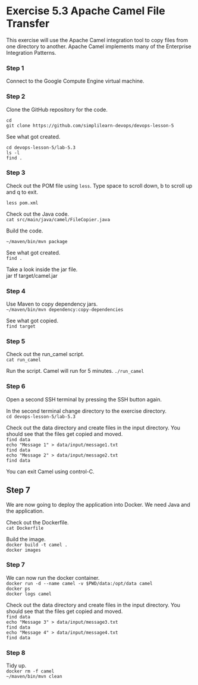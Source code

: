 # Exercise 5.3 Apache Camel File Transfer

This exercise will use the Apache Camel integration tool to copy files
from one directory to another. Apache Camel implements many of the
Enterprise Integration Patterns.

### Step 1

Connect to the Google Compute Engine virtual machine.

### Step 2

Clone the GitHub repository for the code.

`cd`  
`git clone https://github.com/simplilearn-devops/devops-lesson-5`  

See what got created.

`cd devops-lesson-5/lab-5.3`  
`ls -l `  
`find .`  

### Step 3

Check out the POM file using `less`. Type space to scroll down, b to scroll up and q to exit.

`less pom.xml`  

Check out the Java code.  
`cat src/main/java/camel/FileCopier.java`  

Build the code.

`~/maven/bin/mvn package`  

See what got created.  
`find .`  

Take a look inside the jar file.  
jar tf target/camel.jar

### Step 4

Use Maven to copy dependency jars.  
`~/maven/bin/mvn dependency:copy-dependencies`  

See what got copied.  
`find target`  

### Step 5

Check out the run_camel script.  
`cat run_camel`  

Run the script. Camel will run for 5 minutes.
`./run_camel`  

### Step 6

Open a second SSH terminal by pressing the SSH button again.

In the second terminal change directory to the exercise directory.  
`cd devops-lesson-5/lab-5.3`  

Check out the data directory and create files in the input directory. You
should see that the files get copied and moved.  
`find data`  
`echo "Message 1" > data/input/message1.txt`  
`find data`  
`echo "Message 2" > data/input/message2.txt`  
`find data`  

You can exit Camel using control-C.

## Step 7

We are now going to deploy the application into Docker. We need Java and the
application.

Check out the Dockerfile.  
`cat Dockerfile`  

Build the image.  
`docker build -t camel .`  
`docker images`  

### Step 7

We can now run the docker container.  
`docker run -d --name camel -v $PWD/data:/opt/data camel`  
`docker ps`  
`docker logs camel`  

Check out the data directory and create files in the input directory. You
should see that the files get copied and moved.  
`find data`  
`echo "Message 3" > data/input/message3.txt`  
`find data`  
`echo "Message 4" > data/input/message4.txt`  
`find data`  

### Step 8

Tidy up.  
`docker rm -f camel`  
`~/maven/bin/mvn clean`  


